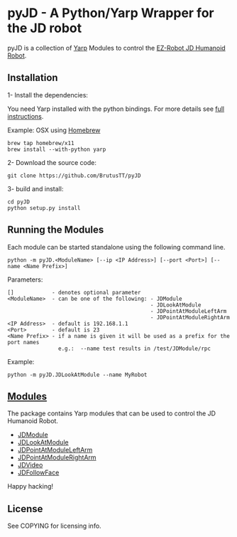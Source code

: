# pyJD - A Python/Yarp Wrapper for the JD robot

pyJD is a collection of [Yarp](https://github.com/robotology/yarp) Modules to control the 
[EZ-Robot JD Humanoid Robot](https://www.google.de/#q=EZ-Robot+JD+Humanoid+Robot). 

## Installation

1- Install the dependencies:

You need Yarp installed with the python bindings. For more details see 
[full instructions](http://wiki.icub.org/yarpdoc/install.html).

Example: OSX using [Homebrew](http://brew.sh)

    brew tap homebrew/x11
    brew install --with-python yarp


2- Download the source code: 

    git clone https://github.com/BrutusTT/pyJD

3- build and install:

    cd pyJD
    python setup.py install


## Running the Modules

Each module can be started standalone using the following command line.


    python -m pyJD.<ModuleName> [--ip <IP Address>] [--port <Port>] [--name <Name Prefix>]

Parameters:

    []            - denotes optional parameter
    <ModuleName>  - can be one of the following: - JDModule
                                                 - JDLookAtModule
                                                 - JDPointAtModuleLeftArm
                                                 - JDPointAtModuleRightArm
    <IP Address>  - default is 192.168.1.1
    <Port>        - default is 23
    <Name Prefix> - if a name is given it will be used as a prefix for the port names
                    e.g.:  --name test results in /test/JDModule/rpc

Example:

    python -m pyJD.JDLookAtModule --name MyRobot


## [Modules](modules/index.md)

The package contains Yarp modules that can be used to control the JD Humanoid Robot. 

* [JDModule](modules/JDModule.md)
* [JDLookAtModule](modules/JDLookAtModule.md)
* [JDPointAtModuleLeftArm](modules/JDPointAtModuleLeftArm.md)
* [JDPointAtModuleRightArm](modules/JDPointAtModuleRightArm.md)
* [JDVideo](modules/JDVideo.md)
* [JDFollowFace](modules/JDFollowFace.md)

Happy hacking!

## License

See COPYING for licensing info.
